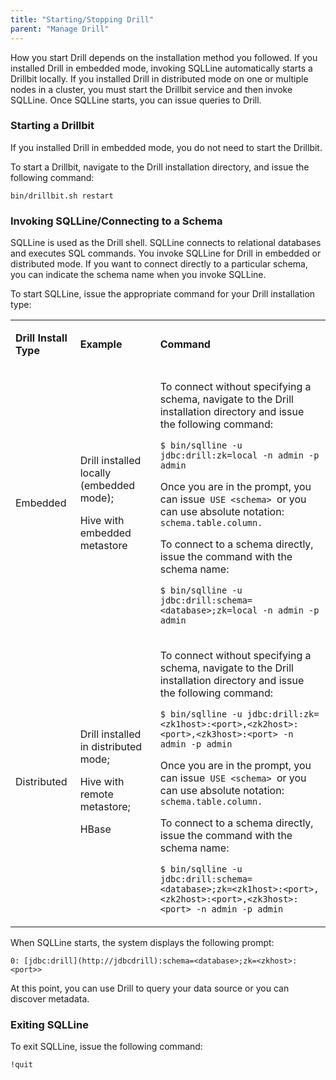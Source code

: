 ```yaml
---
title: "Starting/Stopping Drill"
parent: "Manage Drill"
---
```

How you start Drill depends on the installation method you followed. If you
installed Drill in embedded mode, invoking SQLLine automatically starts a
Drillbit locally. If you installed Drill in distributed mode on one or
multiple nodes in a cluster, you must start the Drillbit service and then
invoke SQLLine. Once SQLLine starts, you can issue queries to Drill.

### Starting a Drillbit

If you installed Drill in embedded mode, you do not need to start the
Drillbit.

To start a Drillbit, navigate to the Drill installation directory, and issue
the following command:

`bin/drillbit.sh restart`

### Invoking SQLLine/Connecting to a Schema

SQLLine is used as the Drill shell. SQLLine connects to relational databases
and executes SQL commands. You invoke SQLLine for Drill in embedded or
distributed mode. If you want to connect directly to a particular schema, you
can indicate the schema name when you invoke SQLLine.

To start SQLLine, issue the appropriate command for your Drill installation
type:

<div class="table-wrap"><table class="confluenceTable"><tbody><tr><td class="confluenceTd"><p><strong>Drill Install Type</strong></p></td><td class="confluenceTd"><p><strong>Example</strong></p></td><td class="confluenceTd"><p><strong>Command</strong></p></td></tr><tr><td class="confluenceTd"><p>Embedded</p></td><td class="confluenceTd"><p>Drill installed locally (embedded mode);</p><p>Hive with embedded metastore</p></td><td class="confluenceTd"><p>To connect without specifying a schema, navigate to the Drill installation directory and issue the following command:</p><p><code>$ bin/sqlline -u jdbc:drill:zk=local -n admin -p admin </code><span> </span></p><p>Once you are in the prompt, you can issue<code> USE &lt;schema&gt; </code>or you can use absolute notation: <code>schema.table.column.</code></p><p>To connect to a schema directly, issue the command with the schema name:</p><p><code>$ bin/sqlline -u jdbc:drill:schema=&lt;database&gt;;zk=local -n admin -p admin</code></p></td></tr><tr><td class="confluenceTd"><p>Distributed</p></td><td class="confluenceTd"><p>Drill installed in distributed mode;</p><p>Hive with remote metastore;</p><p>HBase</p></td><td class="confluenceTd"><p>To connect without specifying a schema, navigate to the Drill installation directory and issue the following command:</p><p><code>$ bin/sqlline -u jdbc:drill:zk=&lt;zk1host&gt;:&lt;port&gt;,&lt;zk2host&gt;:&lt;port&gt;,&lt;zk3host&gt;:&lt;port&gt; -n admin -p admin</code></p><p>Once you are in the prompt, you can issue<code> USE &lt;schema&gt; </code>or you can use absolute notation: <code>schema.table.column.</code></p><p>To connect to a schema directly, issue the command with the schema name:</p><p><code>$ bin/sqlline -u jdbc:drill:schema=&lt;database&gt;;zk=&lt;zk1host&gt;:&lt;port&gt;,&lt;zk2host&gt;:&lt;port&gt;,&lt;zk3host&gt;:&lt;port&gt; -n admin -p admin</code></p></td></tr></tbody></table></div>
  
When SQLLine starts, the system displays the following prompt:

`0: [jdbc:drill](http://jdbcdrill):schema=<database>;zk=<zkhost>:<port>>`

At this point, you can use Drill to query your data source or you can discover
metadata.

### Exiting SQLLine

To exit SQLLine, issue the following command:

`!quit`  

